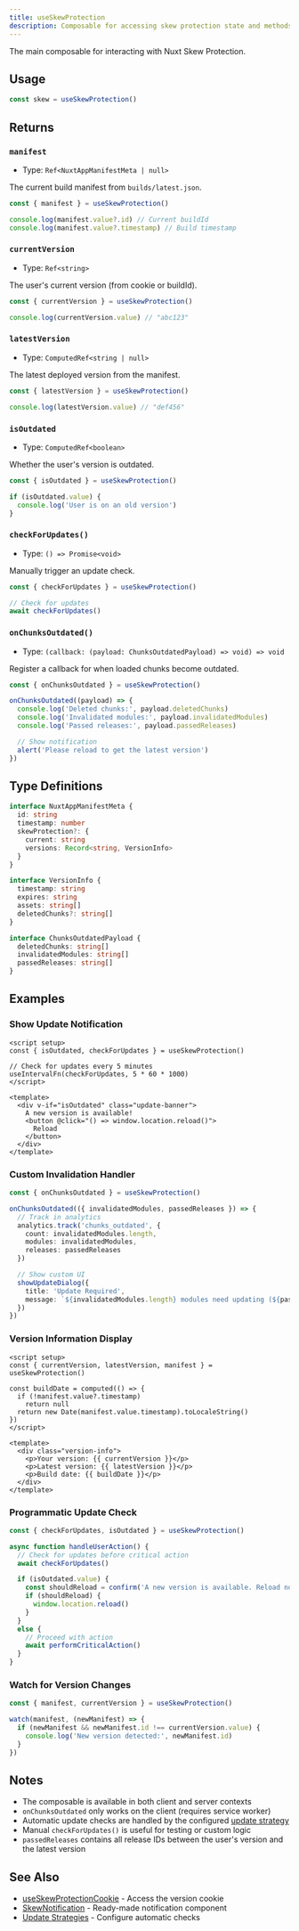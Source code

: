 ```yaml
---
title: useSkewProtection
description: Composable for accessing skew protection state and methods.
---
```


The main composable for interacting with Nuxt Skew Protection.

## Usage

```ts
const skew = useSkewProtection()
```

## Returns

### `manifest`

- Type: `Ref<NuxtAppManifestMeta | null>`

The current build manifest from `builds/latest.json`.

```ts
const { manifest } = useSkewProtection()

console.log(manifest.value?.id) // Current buildId
console.log(manifest.value?.timestamp) // Build timestamp
```

### `currentVersion`

- Type: `Ref<string>`

The user's current version (from cookie or buildId).

```ts
const { currentVersion } = useSkewProtection()

console.log(currentVersion.value) // "abc123"
```

### `latestVersion`

- Type: `ComputedRef<string | null>`

The latest deployed version from the manifest.

```ts
const { latestVersion } = useSkewProtection()

console.log(latestVersion.value) // "def456"
```

### `isOutdated`

- Type: `ComputedRef<boolean>`

Whether the user's version is outdated.

```ts
const { isOutdated } = useSkewProtection()

if (isOutdated.value) {
  console.log('User is on an old version')
}
```

### `checkForUpdates()`

- Type: `() => Promise<void>`

Manually trigger an update check.

```ts
const { checkForUpdates } = useSkewProtection()

// Check for updates
await checkForUpdates()
```

### `onChunksOutdated()`

- Type: `(callback: (payload: ChunksOutdatedPayload) => void) => void`

Register a callback for when loaded chunks become outdated.

```ts
const { onChunksOutdated } = useSkewProtection()

onChunksOutdated((payload) => {
  console.log('Deleted chunks:', payload.deletedChunks)
  console.log('Invalidated modules:', payload.invalidatedModules)
  console.log('Passed releases:', payload.passedReleases)

  // Show notification
  alert('Please reload to get the latest version')
})
```

## Type Definitions

```ts
interface NuxtAppManifestMeta {
  id: string
  timestamp: number
  skewProtection?: {
    current: string
    versions: Record<string, VersionInfo>
  }
}

interface VersionInfo {
  timestamp: string
  expires: string
  assets: string[]
  deletedChunks?: string[]
}

interface ChunksOutdatedPayload {
  deletedChunks: string[]
  invalidatedModules: string[]
  passedReleases: string[]
}
```

## Examples

### Show Update Notification

```vue
<script setup>
const { isOutdated, checkForUpdates } = useSkewProtection()

// Check for updates every 5 minutes
useIntervalFn(checkForUpdates, 5 * 60 * 1000)
</script>

<template>
  <div v-if="isOutdated" class="update-banner">
    A new version is available!
    <button @click="() => window.location.reload()">
      Reload
    </button>
  </div>
</template>
```

### Custom Invalidation Handler

```ts
const { onChunksOutdated } = useSkewProtection()

onChunksOutdated(({ invalidatedModules, passedReleases }) => {
  // Track in analytics
  analytics.track('chunks_outdated', {
    count: invalidatedModules.length,
    modules: invalidatedModules,
    releases: passedReleases
  })

  // Show custom UI
  showUpdateDialog({
    title: 'Update Required',
    message: `${invalidatedModules.length} modules need updating (${passedReleases.length} releases passed)`
  })
})
```

### Version Information Display

```vue
<script setup>
const { currentVersion, latestVersion, manifest } = useSkewProtection()

const buildDate = computed(() => {
  if (!manifest.value?.timestamp)
    return null
  return new Date(manifest.value.timestamp).toLocaleString()
})
</script>

<template>
  <div class="version-info">
    <p>Your version: {{ currentVersion }}</p>
    <p>Latest version: {{ latestVersion }}</p>
    <p>Build date: {{ buildDate }}</p>
  </div>
</template>
```

### Programmatic Update Check

```ts
const { checkForUpdates, isOutdated } = useSkewProtection()

async function handleUserAction() {
  // Check for updates before critical action
  await checkForUpdates()

  if (isOutdated.value) {
    const shouldReload = confirm('A new version is available. Reload now?')
    if (shouldReload) {
      window.location.reload()
    }
  }
  else {
    // Proceed with action
    await performCriticalAction()
  }
}
```

### Watch for Version Changes

```ts
const { manifest, currentVersion } = useSkewProtection()

watch(manifest, (newManifest) => {
  if (newManifest && newManifest.id !== currentVersion.value) {
    console.log('New version detected:', newManifest.id)
  }
})
```

## Notes

- The composable is available in both client and server contexts
- `onChunksOutdated` only works on the client (requires service worker)
- Automatic update checks are handled by the configured [update strategy](/docs/skew-protection/guides/update-strategies)
- Manual `checkForUpdates()` is useful for testing or custom logic
- `passedReleases` contains all release IDs between the user's version and the latest version

## See Also

- [useSkewProtectionCookie](/docs/skew-protection/api/use-skew-protection-cookie) - Access the version cookie
- [SkewNotification](/docs/skew-protection/api/skew-notification) - Ready-made notification component
- [Update Strategies](/docs/skew-protection/guides/update-strategies) - Configure automatic checks
